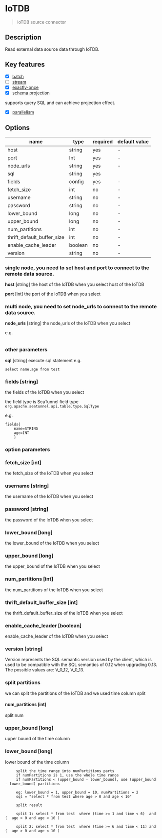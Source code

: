 # IoTDB

> IoTDB source connector

## Description

Read external data source data through IoTDB.

## Key features

- [x] [batch](../../concept/connector-v2-features.md)
- [ ] [stream](../../concept/connector-v2-features.md)
- [x] [exactly-once](../../concept/connector-v2-features.md)
- [x] [schema projection](../../concept/connector-v2-features.md)

supports query SQL and can achieve projection effect.

- [x] [parallelism](../../concept/connector-v2-features.md)

## Options

| name                       | type    | required | default value |
|----------------------------|---------|----------|---------------|
| host                       | string  | yes      | -             |
| port                       | Int     | yes      | -             |
| node_urls                  | string  | yes      | -             |
| sql                        | string  | yes      |          |
| fields                     | config  | yes      | -             |
| fetch_size                 | int     | no       | -             |
| username                   | string  | no       | -             |
| password   | string  | no       | -             |
| lower_bound                | long    | no       | -             |
| upper_bound                | long    | no       | -             |
| num_partitions             | int     | no       | -             |
| thrift_default_buffer_size | int     | no       | -             |
| enable_cache_leader        | boolean | no       | -             |
| version                    | string  | no       | -             |

### single node, you need to set host and port to connect to the remote data source.

**host** [string] the host of the IoTDB when you select host of the IoTDB

**port** [int] the port of the IoTDB when you select

### multi node, you need to set node_urls to connect to the remote data source.

**node_urls** [string] the node_urls of the IoTDB when you select

e.g.

``` 127.0.0.1:8080,127.0.0.2:8080
```

### other parameters

**sql** [string]
execute sql statement e.g.

```
select name,age from test
```

### fields [string]

the fields of the IoTDB when you select

the field type is SeaTunnel field type `org.apache.seatunnel.api.table.type.SqlType`

e.g.

```
fields{
    name=STRING
    age=INT
    }
```

### option parameters

### fetch_size [int]

the fetch_size of the IoTDB when you select

### username [string]

the username of the IoTDB when you select

### password [string]

the password of the IoTDB when you select

### lower_bound [long]

the lower_bound of the IoTDB when you select

### upper_bound [long]

the upper_bound of the IoTDB when you select

### num_partitions [int]

the num_partitions of the IoTDB when you select

### thrift_default_buffer_size [int]

the thrift_default_buffer_size of the IoTDB when you select

### enable_cache_leader [boolean]

enable_cache_leader of the IoTDB when you select

### version [string]

Version represents the SQL semantic version used by the client, which is used to be compatible with the SQL semantics of
0.12 when upgrading 0.13. The possible values are: V_0_12, V_0_13.

### split partitions

we can split the partitions of the IoTDB and we used time column split

#### num_partitions [int]

split num

### upper_bound [long]

upper bound of the time column

### lower_bound [long]

lower bound of the time column

```
     split the time range into numPartitions parts
     if numPartitions is 1, use the whole time range
     if numPartitions < (upper_bound - lower_bound), use (upper_bound - lower_bound) partitions
     
     eg: lower_bound = 1, upper_bound = 10, numPartitions = 2
     sql = "select * from test where age > 0 and age < 10"
     
     split result

     split 1: select * from test  where (time >= 1 and time < 6)  and (  age > 0 and age < 10 )
     
     split 2: select * from test  where (time >= 6 and time < 11) and (  age > 0 and age < 10 )

```

